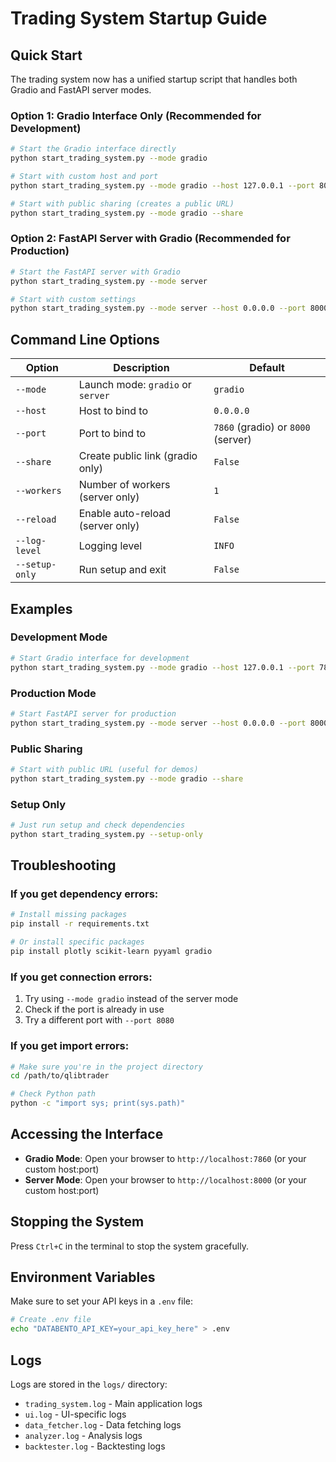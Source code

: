 # Trading System Startup Guide

## Quick Start

The trading system now has a unified startup script that handles both Gradio and FastAPI server modes.

### Option 1: Gradio Interface Only (Recommended for Development)

```bash
# Start the Gradio interface directly
python start_trading_system.py --mode gradio

# Start with custom host and port
python start_trading_system.py --mode gradio --host 127.0.0.1 --port 8080

# Start with public sharing (creates a public URL)
python start_trading_system.py --mode gradio --share
```

### Option 2: FastAPI Server with Gradio (Recommended for Production)

```bash
# Start the FastAPI server with Gradio
python start_trading_system.py --mode server

# Start with custom settings
python start_trading_system.py --mode server --host 0.0.0.0 --port 8000 --workers 2
```

## Command Line Options

| Option | Description | Default |
|--------|-------------|---------|
| `--mode` | Launch mode: `gradio` or `server` | `gradio` |
| `--host` | Host to bind to | `0.0.0.0` |
| `--port` | Port to bind to | `7860` (gradio) or `8000` (server) |
| `--share` | Create public link (gradio only) | `False` |
| `--workers` | Number of workers (server only) | `1` |
| `--reload` | Enable auto-reload (server only) | `False` |
| `--log-level` | Logging level | `INFO` |
| `--setup-only` | Run setup and exit | `False` |

## Examples

### Development Mode
```bash
# Start Gradio interface for development
python start_trading_system.py --mode gradio --host 127.0.0.1 --port 7860
```

### Production Mode
```bash
# Start FastAPI server for production
python start_trading_system.py --mode server --host 0.0.0.0 --port 8000 --workers 4
```

### Public Sharing
```bash
# Start with public URL (useful for demos)
python start_trading_system.py --mode gradio --share
```

### Setup Only
```bash
# Just run setup and check dependencies
python start_trading_system.py --setup-only
```

## Troubleshooting

### If you get dependency errors:
```bash
# Install missing packages
pip install -r requirements.txt

# Or install specific packages
pip install plotly scikit-learn pyyaml gradio
```

### If you get connection errors:
1. Try using `--mode gradio` instead of the server mode
2. Check if the port is already in use
3. Try a different port with `--port 8080`

### If you get import errors:
```bash
# Make sure you're in the project directory
cd /path/to/qlibtrader

# Check Python path
python -c "import sys; print(sys.path)"
```

## Accessing the Interface

- **Gradio Mode**: Open your browser to `http://localhost:7860` (or your custom host:port)
- **Server Mode**: Open your browser to `http://localhost:8000` (or your custom host:port)

## Stopping the System

Press `Ctrl+C` in the terminal to stop the system gracefully.

## Environment Variables

Make sure to set your API keys in a `.env` file:

```bash
# Create .env file
echo "DATABENTO_API_KEY=your_api_key_here" > .env
```

## Logs

Logs are stored in the `logs/` directory:
- `trading_system.log` - Main application logs
- `ui.log` - UI-specific logs
- `data_fetcher.log` - Data fetching logs
- `analyzer.log` - Analysis logs
- `backtester.log` - Backtesting logs
